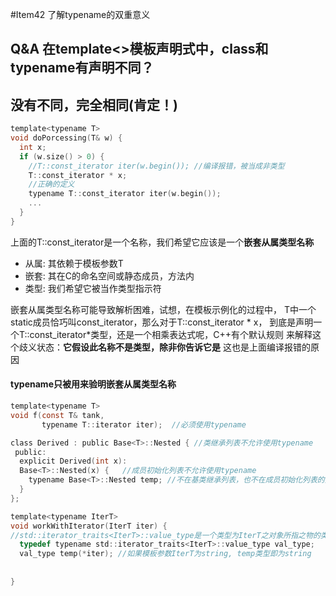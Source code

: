 #Item42 了解typename的双重意义

## Q&A 在template<>模板声明式中，class和typename有声明不同？
## 没有不同，完全相同(肯定！)

```c
template<typename T>
void doPorcessing(T& w) {
  int x;
  if (w.size() > 0) {
    //T::const_iterator iter(w.begin()); //编译报错，被当成非类型
    T::const_iterator * x;
    //正确的定义
    typename T::const_iterator iter(w.begin());
    ...
  }
}
```

上面的T::const_iterator是一个名称，我们希望它应该是一个<b>嵌套从属类型名称</b>

- 从属: 其依赖于模板参数T
- 嵌套: 其在C的命名空间或静态成员，方法内
- 类型: 我们希望它被当作类型指示符

嵌套从属类型名称可能导致解析困难，试想，在模板示例化的过程中，
T中一个static成员恰巧叫const_iterator，那么对于T::const_iterator * x，
到底是声明一个T::const_iterator*类型，还是一个相乘表达式呢，C++有个默认规则
来解释这个歧义状态：<b>它假设此名称不是类型，除非你告诉它是</b>
这也是上面编译报错的原因

#### typename只被用来验明嵌套从属类型名称
```c
template<typename T>
void f(const T& tank,
	   typename T::iterator iter);  //必须使用typename

class Derived : public Base<T>::Nested { //类继承列表不允许使用typename
 public:
  explicit Derived(int x):
  Base<T>::Nested(x) {   //成员初始化列表不允许使用typename
    typename Base<T>::Nested temp; //不在基类继承列表，也不在成员初始化列表的类型名，需要使用typename
  }
};

template<typename IterT>
void workWithIterator(IterT iter) {
//std::iterator_traits<IterT>::value_type是一个类型为IterT之对象所指之物的类型
  typedef typename std::iterator_traits<IterT>::value_type val_type;
  val_type temp(*iter); //如果模板参数IterT为string, temp类型即为string
  
  
}
```
